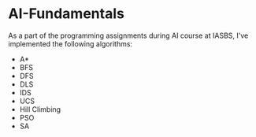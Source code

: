 # AI-Fundamentals
As a part of the programming assignments during AI course at IASBS, I've implemented the following algorithms:
- A*
- BFS
- DFS
- DLS
- IDS
- UCS
- Hill Climbing
- PSO
- SA
